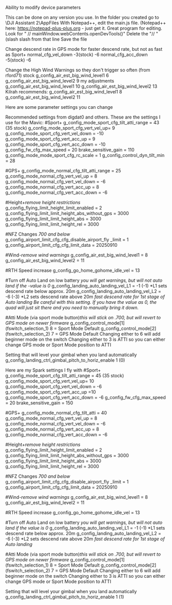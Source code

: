 Ability to modify device parameters



This can be done on any version you use.
In the folder you created go to \DJI Assistant 2\AppFiles
With Notepad++, edit the main.js file. (Notepad++ here: https://notepad-plus-plus.org - just get it. Great program for editing.
Look for " // mainWindow.webContents.openDevTools()"
Delete the "// " (slash slash from that line
Save the file




Change descend rate in GPS mode for faster descend rate, but not as fast as Sport+
normal_cfg_vel_down -3(stock) -6
normal_cfg_acc_down -5(stock) -6

Change the High Wind Warnings so they don't trigger so often (from rford71)
stock
g_config_air_est_big_wind_level1 6
g_config_air_est_big_wind_level2 9
my adjustments
g_config_air_est_big_wind_level1 10
g_config_air_est_big_wind_level2 13
Kilrah recommends:
g_config_air_est_big_wind_level1 8
g_config_air_est_big_wind_level2 11




Here are some parameter settings you can change

Recommended settings from digdat0 and others. These are the settings I use for the Mavic:
#Sport+
g_config_mode_sport_cfg_tilt_atti_range = 43 (35 stock)
g_config_mode_sport_cfg_vert_vel_up= 9
g_config_mode_sport_cfg_vert_vel_down = -10
g_config_mode_sport_cfg_vert_acc_up = 9
g_config_mode_sport_cfg_vert_acc_down = -10
g_config_fw_cfg_max_speed = 20
brake_sensitive_gain = 110
g_config_mode_mode_sport_cfg_rc_scale = 1
g_config_control_dyn_tilt_min = 28

#GPS+
g_config_mode_normal_cfg_tilt_atti_range = 25
g_config_mode_normal_cfg_vert_vel_up = 8
g_config_mode_normal_cfg_vert_vel_down = -6
g_config_mode_normal_cfg_vert_acc_up = 8
g_config_mode_normal_cfg_vert_acc_down = -6

#Height+*remove height restrictions*
g_config_flying_limit_height_limit_enabled = 2
g_config_flying_limit_limit_height_abs_without_gps = 3000
g_config_flying_limit_limit_height_abs = 3000
g_config_flying_limit_limit_height_rel = 3000

#NFZ Changes *700 and below*
g_config_airport_limit_cfg_cfg_disable_airport_fly _limit = 1
g_config_airport_limit_cfg_cfg_limit_data = 20250910

#Wind-*remove wind warnings*
g_config_air_est_big_wind_level1 = 8
g_config_air_est_big_wind_level2 = 11

#RTH Speed increase
g_config_go_home_gohome_idle_vel = 13

#Turn off Auto Land on low battery *you will get warnings, but will not auto land if the -value is 0*
g_config_landing_auto_landing_vel_L1 = -1 (-1) *L1 sets descend rate below approx. 20m
g_config_landing_auto_landing_vel_L2 = -6 (-3) *L2 sets descend rate above 20m *fast descend rate for 1st stage of Auto landing*
*Be careful with this setting. If you have the value as 0, the quad will just sit there and you need to manually bring it down.*

#Atti Mode (via sport mode button)*this will stick on .700, but will revert to GPS mode on newer firmware*
g_config_control_mode[1] (fswitch_selection_1) 8 = Sport Mode Default
g_config_control_mode[2] (fswitch_selection_2) 7 = GPS Mode Default
Changing either to 6 will add beginner mode on the switch
Changing either to 3 is ATTI so you can either change GPS mode or Sport Mode position to ATTI

Setting that will level your gimbal when you land automatically
g_config_landing_ctrl_gimbal_pitch_to_horiz_enable 1 (0)

Here are my Spark settings I fly with
#Sport+
g_config_mode_sport_cfg_tilt_atti_range = 45 (35 stock)
g_config_mode_sport_cfg_vert_vel_up= 10
g_config_mode_sport_cfg_vert_vel_down = -6
g_config_mode_sport_cfg_vert_acc_up =10
g_config_mode_sport_cfg_vert_acc_down = -6
g_config_fw_cfg_max_speed = 20
brake_sensitive_gain = 150

#GPS+
g_config_mode_normal_cfg_tilt_atti = 40
g_config_mode_normal_cfg_vert_vel_up = 8
g_config_mode_normal_cfg_vert_vel_down = -6
g_config_mode_normal_cfg_vert_acc_up = 8
g_config_mode_normal_cfg_vert_acc_down = -6

#Height+*remove height restrictions*
g_config_flying_limit_height_limit_enabled = 2
g_config_flying_limit_limit_height_abs_without_gps = 3000
g_config_flying_limit_limit_height_abs = 3000
g_config_flying_limit_limit_height_rel = 3000

#NFZ Changes *700 and below*
g_config_airport_limit_cfg_cfg_disable_airport_fly _limit = 1
g_config_airport_limit_cfg_cfg_limit_data = 20250910

#Wind-*remove wind warnings*
g_config_air_est_big_wind_level1 = 8
g_config_air_est_big_wind_level2 = 11

#RTH Speed increase
g_config_go_home_gohome_idle_vel = 13

#Turn off Auto Land on low battery *you will get warnings, but will not auto land if the value is 0*
g_config_landing_auto_landing_vel_L1 = -1 (-1) *L1 sets descend rate below approx. 20m
g_config_landing_auto_landing_vel_L2 = -6 (-3) *L2 sets descend rate above 20m *fast descend rate for 1st stage of Auto landing*

#Atti Mode (via sport mode button)*this will stick on .700, but will revert to GPS mode on newer firmware*
g_config_control_mode[1] (fswitch_selection_1) 8 = Sport Mode Default
g_config_control_mode[2] (fswitch_selection_2) 7 = GPS Mode Default
Changing either to 6 will add beginner mode on the switch
Changing either to 3 is ATTI so you can either change GPS mode or Sport Mode position to ATTI

Setting that will level your gimbal when you land automatically
g_config_landing_ctrl_gimbal_pitch_to_horiz_enable 1 (1)
